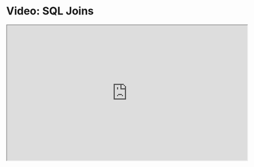 # Video: SQL Joins

<iframe src="https://player.vimeo.com/video/594339036/?title=0&byline=0&portrait=0" width="640" height="360" allowfullscreen="allowfullscreen" allow="autoplay; fullscreen; picture-in-picture"></iframe>

